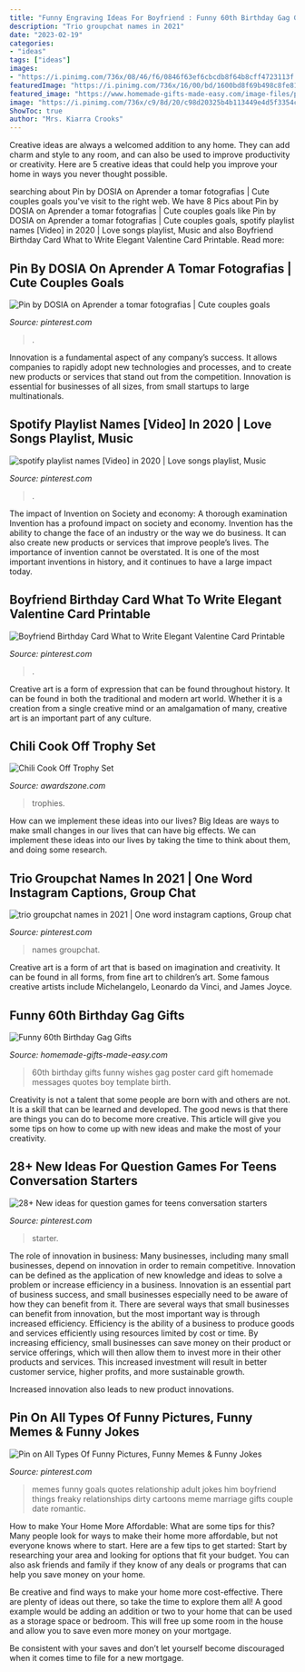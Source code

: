 ```yaml
---
title: "Funny Engraving Ideas For Boyfriend : Funny 60th Birthday Gag Gifts"
description: "Trio groupchat names in 2021"
date: "2023-02-19"
categories:
- "ideas"
tags: ["ideas"]
images:
- "https://i.pinimg.com/736x/08/46/f6/0846f63ef6cbcdb8f64b8cff4723113f.jpg"
featuredImage: "https://i.pinimg.com/736x/16/00/bd/1600bd8f69b498c8fe81a086a36f9c6f--romantic-ideas-romantic-night-for-him.jpg"
featured_image: "https://www.homemade-gifts-made-easy.com/image-files/personalized-poster-60th-birthday-gift-boy-600x900.jpg"
image: "https://i.pinimg.com/736x/c9/8d/20/c98d20325b4b113449e4d5f3354c309c.jpg"
ShowToc: true
author: "Mrs. Kiarra Crooks"
---
```



Creative ideas are always a welcomed addition to any home. They can add charm and style to any room, and can also be used to improve productivity or creativity. Here are 5 creative ideas that could help you improve your home in ways you never thought possible.

	

		
searching about Pin by DOSIA on Aprender a tomar fotografias | Cute couples goals you've visit to the right web. We have 8 Pics about Pin by DOSIA on Aprender a tomar fotografias | Cute couples goals like Pin by DOSIA on Aprender a tomar fotografias | Cute couples goals, spotify playlist names [Video] in 2020 | Love songs playlist, Music and also Boyfriend Birthday Card What to Write Elegant Valentine Card Printable. Read more:
		
    
## Pin By DOSIA On Aprender A Tomar Fotografias | Cute Couples Goals

<img loading=lazy src="https://i.pinimg.com/736x/08/46/f6/0846f63ef6cbcdb8f64b8cff4723113f.jpg" onerror="this.onerror=null;this.src='https://tse3.mm.bing.net/th?id=OIP.q4RUWiSeqz3bsAHdzV_adwHaLL&amp;pid=15.1';" alt="Pin by DOSIA on Aprender a tomar fotografias | Cute couples goals">

_Source: pinterest.com_

>. 

	

Innovation is a fundamental aspect of any company’s success. It allows companies to rapidly adopt new technologies and processes, and to create new products or services that stand out from the competition. Innovation is essential for businesses of all sizes, from small startups to large multinationals.

    
## Spotify Playlist Names [Video] In 2020 | Love Songs Playlist, Music

<img loading=lazy src="https://i.pinimg.com/736x/70/aa/23/70aa2398d675a4d81156227bfbc567b6.jpg" onerror="this.onerror=null;this.src='https://tse2.mm.bing.net/th?id=OIP.xHm1_e47O6Yc_PIIIoaumQHaNK&amp;pid=15.1';" alt="spotify playlist names [Video] in 2020 | Love songs playlist, Music">

_Source: pinterest.com_

>. 

	

The impact of Invention on Society and economy: A thorough examination
Invention has a profound impact on society and economy. Invention has the ability to change the face of an industry or the way we do business. It can also create new products or services that improve people’s lives. The importance of invention cannot be overstated. It is one of the most important inventions in history, and it continues to have a large impact today.

    
## Boyfriend Birthday Card What To Write Elegant Valentine Card Printable

<img loading=lazy src="https://i.pinimg.com/736x/7f/19/64/7f19641a8e1a11a0e2b0e01cbee7d2c9.jpg" onerror="this.onerror=null;this.src='https://tse1.mm.bing.net/th?id=OIP.-O2fzSfbYJjY_be2bBt01gHaJ4&amp;pid=15.1';" alt="Boyfriend Birthday Card What to Write Elegant Valentine Card Printable">

_Source: pinterest.com_

>. 

	

Creative art is a form of expression that can be found throughout history. It can be found in both the traditional and modern art world. Whether it is a creation from a single creative mind or an amalgamation of many, creative art is an important part of any culture.

    
## Chili Cook Off Trophy Set

<img loading=lazy src="https://www.awardszone.com/assets/images/walshcustomitems/trophies/cooking/chili-cook-off.jpg" onerror="this.onerror=null;this.src='https://tse1.mm.bing.net/th?id=OIP.elvZJ4T5i_YbQRsD15ZcNAHaHK&amp;pid=15.1';" alt="Chili Cook Off Trophy Set">

_Source: awardszone.com_

>trophies. 

	

How can we implement these ideas into our lives?
Big Ideas are ways to make small changes in our lives that can have big effects. We can implement these ideas into our lives by taking the time to think about them, and doing some research.

    
## Trio Groupchat Names In 2021 | One Word Instagram Captions, Group Chat

<img loading=lazy src="https://i.pinimg.com/736x/7e/aa/24/7eaa247aed39aaac1bdba15d014619c7.jpg" onerror="this.onerror=null;this.src='https://tse1.mm.bing.net/th?id=OIP.0xIGHXD3-4j_5WV1T3TPYgHaNK&amp;pid=15.1';" alt="trio groupchat names in 2021 | One word instagram captions, Group chat">

_Source: pinterest.com_

>names groupchat. 

	

Creative art is a form of art that is based on imagination and creativity. It can be found in all forms, from fine art to children’s art. Some famous creative artists include Michelangelo, Leonardo da Vinci, and James Joyce.

    
## Funny 60th Birthday Gag Gifts

<img loading=lazy src="https://www.homemade-gifts-made-easy.com/image-files/personalized-poster-60th-birthday-gift-boy-600x900.jpg" onerror="this.onerror=null;this.src='https://tse3.mm.bing.net/th?id=OIP.gXNdyXSjMy2wvicczhrqgQHaLH&amp;pid=15.1';" alt="Funny 60th Birthday Gag Gifts">

_Source: homemade-gifts-made-easy.com_

>60th birthday gifts funny wishes gag poster card gift homemade messages quotes boy template birth. 

	

Creativity is not a talent that some people are born with and others are not. It is a skill that can be learned and developed. The good news is that there are things you can do to become more creative. This article will give you some tips on how to come up with new ideas and make the most of your creativity.

    
## 28+ New Ideas For Question Games For Teens Conversation Starters

<img loading=lazy src="https://i.pinimg.com/736x/c9/8d/20/c98d20325b4b113449e4d5f3354c309c.jpg" onerror="this.onerror=null;this.src='https://tse3.mm.bing.net/th?id=OIP.d5FMkn-AdtEkWHtnkMyPkgAAAA&amp;pid=15.1';" alt="28+ New ideas for question games for teens conversation starters">

_Source: pinterest.com_

>starter. 

	

The role of innovation in business:
Many businesses, including many small businesses, depend on innovation in order to remain competitive. Innovation can be defined as the application of new knowledge and ideas to solve a problem or increase efficiency in a business. Innovation is an essential part of business success, and small businesses especially need to be aware of how they can benefit from it.
There are several ways that small businesses can benefit from innovation, but the most important way is through increased efficiency. Efficiency is the ability of a business to produce goods and services efficiently using resources limited by cost or time. By increasing efficiency, small businesses can save money on their product or service offerings, which will then allow them to invest more in their other products and services. This increased investment will result in better customer service, higher profits, and more sustainable growth.

Increased innovation also leads to new product innovations.

    
## Pin On All Types Of Funny Pictures, Funny Memes &amp; Funny Jokes

<img loading=lazy src="https://i.pinimg.com/736x/16/00/bd/1600bd8f69b498c8fe81a086a36f9c6f--romantic-ideas-romantic-night-for-him.jpg" onerror="this.onerror=null;this.src='https://tse3.mm.bing.net/th?id=OIP.KjNbTxwdv5HJR1qv3y0spwHaNK&amp;pid=15.1';" alt="Pin on All Types Of Funny Pictures, Funny Memes &amp; Funny Jokes">

_Source: pinterest.com_

>memes funny goals quotes relationship adult jokes him boyfriend things freaky relationships dirty cartoons meme marriage gifts couple date romantic. 

	

How to make Your Home More Affordable: What are some tips for this?
Many people look for ways to make their home more affordable, but not everyone knows where to start. Here are a few tips to get started:
Start by researching your area and looking for options that fit your budget. You can also ask friends and family if they know of any deals or programs that can help you save money on your home.

Be creative and find ways to make your home more cost-effective. There are plenty of ideas out there, so take the time to explore them all! A good example would be adding an addition or two to your home that can be used as a storage space or bedroom. This will free up some room in the house and allow you to save even more money on your mortgage.

Be consistent with your saves and don’t let yourself become discouraged when it comes time to file for a new mortgage.

